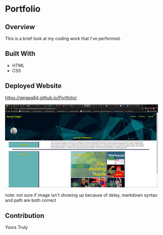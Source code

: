 # Portfolio

## Overview
This is a brief look at my coding work that I've performed.

## Built With
* HTML
* CSS

## Deployed Website
https://geigea84.github.io/Portfolio/

![image](./assets/images/website.png)

note: not sure if image isn't showing up because of delay, markdown syntax and path are both correct

## Contribution
Yours Truly
